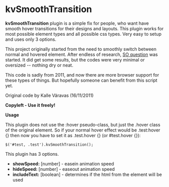 kvSmoothTransition
==================

**kvSmoothTransition** plugin is a simple fix for people, who want have smooth hover transitions for their designs and layouts. This plugin works for most possible element types and all possible css types. Very easy to setup and uses only 3 options.

This project originally started from the need to smoothly switch between normal and hovered element. After endless of research, [SO question](http://stackoverflow.com/questions/6800950/smooth-transition-between-two-class-and-classhover) was started. It did get some results, but the codes were very minimal or oversized -- nothing dry or neat.

This code is sadly from 2011, and now there are more browser support for these types of things. But hopefully someone can benefit from this script yet.

Original code by Kalle Väravas (16/11/2011)

**Copyleft - Use it freely!**

**Usage**

This plugin does not use the :hover pseudo-class, but just the .hover class of the original element. So if your normal hover effect would be .test:hover {} then now you have to set it as .test.hover {} (or #test.hover {}):

`$('#test, .test').kvSmoothTransition();`

This plugin has 3 options.

- **showSpeed:** [number] - easein animation speed
- **hideSpeed:** [number] - easeout animation speed
- **includeText:** [boolean] - determines if the html from the element will be used
